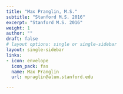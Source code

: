 ```yaml
---
title: "Max Pranglin, M.S."
subtitle: "Stanford M.S. 2016"
excerpt: "Stanford M.S. 2016"
weight: 1
author: ""
draft: false
# layout options: single or single-sidebar
layout: single-sidebar
links:
- icon: envelope
  icon_pack: fas
  name: Max Pranglin
  url: mpraglin@alum.stanford.edu

---
```

